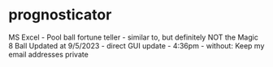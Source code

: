 # prognosticator
MS Excel - Pool ball fortune teller - similar to, but definitely NOT the Magic 8 Ball
Updated at 9/5/2023 - direct GUI update - 4:36pm - without: Keep my email addresses private

